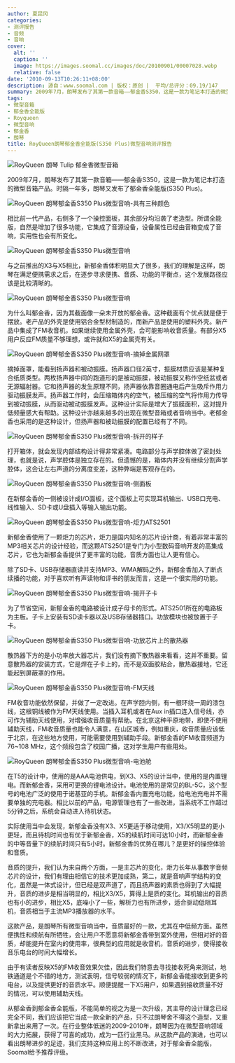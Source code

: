 ```yaml
---
author: 夏昆冈
categories:
- 测评报告
- 音频
- 音响
cover:
  alt: ''
  caption: ''
  image: https://images.soomal.cc/images/doc/20100901/00007028.webp
  relative: false
date: '2010-09-13T10:26:11+08:00'
description: 源自：www.soomal.com | 版权：原创 |  平均/总评分：09.19/147
summary: 2009年7月，朗琴发布了其第一款音箱――郁金香S350，这是一款为笔记本打造的微型音箱产品。时隔一年多，朗琴又发布了郁金香全能版(S350 Plus)。相比前一代产品，右侧多了一个操控面板，其余部分均沿袭了老造型。所谓全能版，自然是增加了很多功能，它集成了音源设备，设备属性已经由音箱变成了音响，实用性也会有所变化。
tags:
- 微型音箱
- 郁金香全能版
- Royqueen
- 微型音响
- 郁金香
- 朗琴
title: RoyQueen朗琴郁金香全能版(S350 Plus)微型音响测评报告
---
```


![RoyQueen 朗琴 Tulip 郁金香微型音箱](https://images.soomal.cc/images/doc/20090721/00002381.webp)



2009年7月，朗琴发布了其第一款音箱――郁金香S350，这是一款为笔记本打造的微型音箱产品。时隔一年多，朗琴又发布了郁金香全能版(S350 Plus)。



![RoyQueen 朗琴郁金香S350 Plus微型音响-共有三种颜色](https://images.soomal.cc/images/doc/20100901/00007023.webp)



相比前一代产品，右侧多了一个操控面板，其余部分均沿袭了老造型。所谓全能版，自然是增加了很多功能，它集成了音源设备，设备属性已经由音箱变成了音响，实用性也会有所变化。



![RoyQueen 朗琴郁金香S350 Plus微型音响](https://images.soomal.cc/images/doc/20100901/00007028.webp)



与之前推出的X3与X5相比，新郁金香体积明显大了很多，我们的理解是这样，朗琴在满足便携需求之后，在逐步寻求便携、音质、功能的平衡点，这个发展路径应该是比较清晰的。



![RoyQueen 朗琴郁金香S350 Plus微型音响](https://images.soomal.cc/images/doc/20100901/00007029.webp)



为什么叫郁金香，因为其截面像一朵未开放的郁金香。这种截面有个优点就是便于摆放。老产品的外壳是使用铝合金型材制造的，而新产品是使用的塑料外壳。新产品中集成了FM收音机，如果继续使用金属外壳，会可能影响收音质量。有部分X5用户反应FM质量不够理想，或许就和X5的金属壳有关。



![RoyQueen 朗琴郁金香S350 Plus微型音响-摘掉金属网罩](https://images.soomal.cc/images/doc/20100901/00007031.webp)



摘掉面罩，能看到扬声器和被动振膜。扬声器口径2英寸，振膜材质应该是某种复合纸质类型。两枚扬声器中间的跑道形的是被动振膜，被动振膜又称作空纸盆或者无源辐射器。它和扬声器的发生原理不同，扬声器依靠音圈通电后产生吸斥作用力驱动振膜发声。扬声器工作时，会压缩箱体内的空气，被压缩的空气将作用力传导到被动振膜，从而驱动被动振膜发声。这种设计实际是增大了振膜面积，这对提升低频量感大有帮助。这种设计亦越来越多的出现在微型音箱或者音响当中。老郁金香也采用的是这种设计，但扬声器和被动振膜的配置已经有了不同。



![RoyQueen 朗琴郁金香S350 Plus微型音响-拆开的样子](https://images.soomal.cc/images/doc/20100901/00007033.webp)



打开箱体，就会发现内部结构设计得非常紧凑。电路部分与声学腔体做了密封处理，也就是说，声学腔体是独立存在的。但遗憾的是，箱体内并没有继续分割声学腔体，这会让左右声道的分离度变差，这种弊端是客观存在的。



![RoyQueen 朗琴郁金香S350 Plus微型音响-侧面板](https://images.soomal.cc/images/doc/20100901/00007026.webp)



在新郁金香的一侧被设计成I/O面板，这个面板上可实现耳机输出、USB口充电、线性输入、SD卡或U盘插入等输入输出功能。



![RoyQueen 朗琴郁金香S350 Plus微型音响-炬力ATS2501](https://images.soomal.cc/images/doc/20100901/00007040.webp)



新郁金香使用了一颗炬力的芯片，炬力是国内知名的芯片设计商，有着非常丰富的MP3相关芯片的设计经验，而这颗ATS2501是专门为小型数码音响开发的高集成芯片，它也为新郁金香提供了更丰富的功能，音质方面也让人更有信心。



除了SD卡、USB存储器直读并支持MP3、WMA解码之外，新郁金香加入了断点续播的功能，对于喜欢听有声读物和评书的朋友而言，这是一个很实用的功能。



![RoyQueen 朗琴郁金香S350 Plus微型音响-揭开子卡](https://images.soomal.cc/images/doc/20100901/00007038.webp)



为了节省空间，新郁金香的电路被设计成子母卡的形式。ATS2501所在的电路板为主板。子卡上安装有SD读卡器以及USB存储器插口。功放模块也被放置于子卡。



![RoyQueen 朗琴郁金香S350 Plus微型音响-功放芯片上的散热器](https://images.soomal.cc/images/doc/20100901/00007037.webp)



散热器下方的是小功率放大器芯片，我们没有摘下散热器来看看，这并不重要。留意散热器的安装方式，它是焊在子卡上的，而不是双面胶粘合，散热器接地，它还能起到屏蔽罩的作用。



![RoyQueen 朗琴郁金香S350 Plus微型音响-FM天线](https://images.soomal.cc/images/doc/20100901/00007035.webp)



FM收音功能依然保留，并做了一定改进。在声学腔内侧，有一根环绕一周的漆包线，这根铜线被作为FM天线使用。当插入耳机或者在Aux in插口连入信号线，亦可作为辅助天线使用，对增强收音质量有帮助。在北京这种平原地带，即使不使用辅助天线，FM收音质量也能令人满意，在山区城市，例如重庆，收音质量应该低于北京，在这些地方使用，可能需要使用到辅助手段。新郁金香的FM收音频道为76~108 MHz，这个频段包含了校园广播，这对学生用户有些用处。



![RoyQueen 朗琴郁金香S350 Plus微型音响-电池舱](https://images.soomal.cc/images/doc/20100901/00007030.webp)



在T5的设计中，使用的是AAA电池供电，到X3、X5的设计当中，使用的是内置锂电。而新郁金香，采用可更换的锂电池设计。电池使用的是常见的BL-5C，这个型号的电池广泛的使用于诺基亚的手机。新郁金香内置充电功能，给电池充电并不需要单独的充电器。相比以前的产品，电源管理也有了一些改进，当系统不工作超过5分钟之后，系统会自动进入待机状态。



实际使用当中会发现，新郁金香没有X3、X5更适于移动使用，X3/X5明显的更小更轻，而且待机时间也有优于新郁金香，X5的续航时间可达10小时，而新郁金香的中等音量下的续航时间只有5小时。新郁金香的优势在哪儿？是更好的操控体验和音质。



音质的提升，我们认为来自两个方面，一是主芯片的变化，炬力长年从事数字音频芯片的设计，我们有理由相信它的技术更加成熟，第二，就是音响声学结构的变化，虽然是一体式设计，但已经是双声道了，而且扬声器的素质也得到了大幅提升，音质的进步是相当明显的，相比X3/X5，算得上是质的变化。耳机输出的音质也有小的进步，相比X5，底噪小了一些，解析力也有所进步，适合驱动低阻耳机，音质相当于主流MP3播放器的水平。



这款产品，是朗琴所有微型音响当中，音质最好的一款，尤其在中低频方面。虽然便携性和续航有所牺牲，会让用户不愿意将新郁金香带到室外使用，但相对好的音质，却能提升在室内的使用率，很典型的应用就是收音机，音质的进步，使得接收音乐电台的时间大幅增长。



由于有读者反映X5的FM收音效果欠佳，因此我们特意去寻找接收死角来测试，地铁通道是个不错的地方，测试表明，信号较弱的情况下，新郁金香能接收到更多的电台，以及提供更好的音质水平。顺便提醒一下X5用户，如果遇到接收质量不好的情况，可以使用辅助天线。



从郁金香到郁金香全能版，不能简单的视之为是一次升级，其主导的设计理念已经完全不同，我们应该把它当成一款全新的产品，只不过朗琴舍不得这个造型，又重新拿出来用了一次。在行业整体低迷的2009-2010年，朗琴因为在微型音响领域的大力拓展，获得了可喜的成功，成为一匹行业黑马。从这款产品的演进，也可以看出朗琴进步的足迹，我们支持这种应用上的不断改进，对于郁金香全能版，Soomal给予推荐评级。